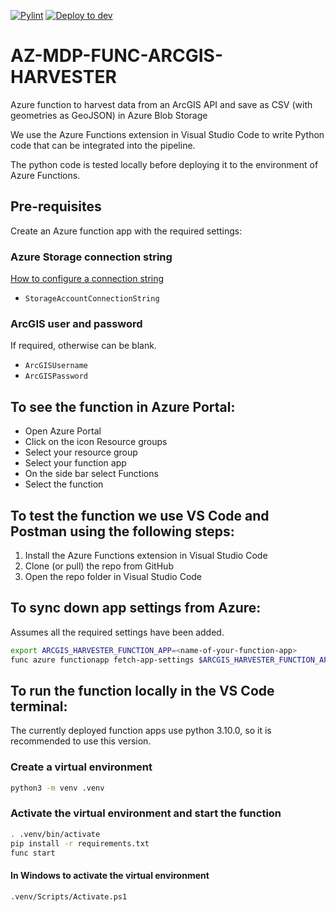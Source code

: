 [![Pylint](https://github.com/EECA-NZ/AZ-MDP-FUNC-ARCGIS-HARVESTER/actions/workflows/pylint.yml/badge.svg)](https://github.com/EECA-NZ/AZ-MDP-FUNC-ARCGIS-HARVESTER/actions/workflows/pylint.yml) [![Deploy to dev](https://github.com/EECA-NZ/AZ-MDP-FUNC-ARCGIS-HARVESTER/actions/workflows/deploy-to-dev.yml/badge.svg)](https://github.com/EECA-NZ/AZ-MDP-FUNC-ARCGIS-HARVESTER/actions/workflows/deploy-to-dev.yml)

# AZ-MDP-FUNC-ARCGIS-HARVESTER

Azure function to harvest data from an ArcGIS API and save as CSV (with geometries as GeoJSON) in Azure Blob Storage

We use the Azure Functions extension in Visual Studio Code to write Python code that can be integrated into the pipeline.

The python code is tested locally before deploying it to the environment of Azure Functions.

## Pre-requisites

Create an Azure function app with the required settings:

### Azure Storage connection string
[How to configure a connection string](https://learn.microsoft.com/en-us/azure/storage/common/storage-configure-connection-string#configure-a-connection-string-for-an-azure-storage-account)
- `StorageAccountConnectionString`

### ArcGIS user and password
If required, otherwise can be blank.
- `ArcGISUsername` 
- `ArcGISPassword`

## To see the function in Azure Portal:

-  Open Azure Portal
-  Click on the icon Resource groups
-  Select your resource group
-  Select your function app
-  On the side bar select Functions
-  Select the function

## To test the function we use VS Code and Postman using the following steps:

1. Install the Azure Functions extension in Visual Studio Code
2. Clone (or pull) the repo from GitHub
3. Open the repo folder in Visual Studio Code

## To sync down app settings from Azure:
Assumes all the required settings have been added.

```bash
export ARCGIS_HARVESTER_FUNCTION_APP=<name-of-your-function-app>
func azure functionapp fetch-app-settings $ARCGIS_HARVESTER_FUNCTION_APP
```

## To run the function locally in the VS Code terminal:

The currently deployed function apps use python 3.10.0, so it is recommended to use this version.

### Create a virtual environment

```bash
python3 -m venv .venv
```

### Activate the virtual environment and start the function

```bash
. .venv/bin/activate
pip install -r requirements.txt
func start
```

#### In Windows to activate the virtual environment

```bash
.venv/Scripts/Activate.ps1
```
